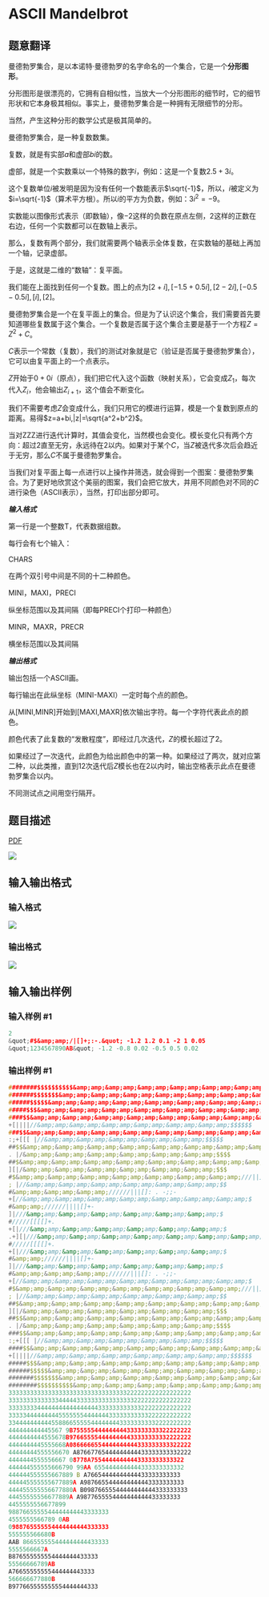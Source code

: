 # ASCII Mandelbrot

## 题意翻译

曼德勃罗集合，是以本诺特·曼德勃罗的名字命名的一个集合，它是一个**分形图形**。

分形图形是很漂亮的，它拥有自相似性，当放大一个分形图形的细节时，它的细节形状和它本身极其相似。事实上，曼德勃罗集合是一种拥有无限细节的分形。

当然，产生这种分形的数学公式是极其简单的。

曼德勃罗集合，是一种复数数集。

复数，就是有实部$a$和虚部$bi$的数。

虚部，就是一个实数乘以一个特殊的数字$i$，例如：这是一个复数$2.5+3i$。

这个复数单位$i$被发明是因为没有任何一个数能表示$\sqrt{-1}$，所以，$i$被定义为$i=\sqrt{-1}$（算术平方根）。所以$i$的平方为负数，例如：$3i^2=-9$。

实数能以图像形式表示（即数轴），像$-2$这样的负数在原点左侧，$2$这样的正数在右边，任何一个实数都可以在数轴上表示。

那么，复数有两个部分，我们就需要两个轴表示全体复数，在实数轴的基础上再加一个轴，记录虚部。

于是，这就是二维的“数轴”：复平面。

我们能在上面找到任何一个复数。图上的点为$[2+i],[-1.5+0.5i],[2-2i],[-0.5-0.5i],[i],[2]$。

曼德勃罗集合是一个在复平面上的集合。但是为了认识这个集合，我们需要首先要知道哪些复数属于这个集合。一个复数是否属于这个集合主要是基于一个方程$Z=Z^2+C$。

$C$表示一个常数（复数），我们的测试对象就是它（验证是否属于曼德勃罗集合），它可以由复平面上的一个点表示。

$Z$开始于$0+0i$（原点），我们把它代入这个函数（映射关系），它会变成$Z_1$，每次代入$Z_i$，他会输出$Z_{i+1}$，这个值会不断变化。

我们不需要考虑$Z$会变成什么，我们只用它的模进行运算，模是一个复数到原点的距离。易得$z=a+bi,|z|=\sqrt{a^2+b^2}$。

当对ZZZ进行迭代计算时，其值会变化，当然模也会变化。模长变化只有两个方向：超过2直至无穷，永远待在2以内。如果对于某个$C$，当$Z$被迭代多次后会趋近于无穷，那么$C$不属于曼德勃罗集合。

当我们对复平面上每一点进行以上操作并筛选，就会得到一个图案：曼德勃罗集合。为了更好地欣赏这个美丽的图案，我们会把它放大，并用不同颜色对不同的$C$进行染色（ASCII表示），当然，打印出部分即可。

***输入格式***

第一行是一个整数T，代表数据组数。

每行会有七个输入：

CHARS

在两个双引号中间是不同的十二种颜色。

MINI，MAXI，PRECI

纵坐标范围以及其间隔（即每PRECI个打印一种颜色）

MINR，MAXR，PRECR

横坐标范围以及其间隔

***输出格式***

输出包括一个ASCII画。

每行输出在此纵坐标（MINI-MAXI）一定时每个点的颜色。

从[MINI,MINR]开始到[MAXI,MAXR]依次输出字符。每一个字符代表此点的颜色。

颜色代表了此复数的“发散程度”，即经过几次迭代，$Z$的模长超过了2。

如果经过了一次迭代，此颜色为给出颜色中的第一种。如果经过了两次，就对应第二种，以此类推，直到12次迭代后$Z$模长也在2以内时，输出空格表示此点在曼德勃罗集合以内。

不同测试点之间用空行隔开。

## 题目描述

[problemUrl]: https://uva.onlinejudge.org/index.php?option=com_onlinejudge&Itemid=8&category=11&page=show_problem&problem=859

[PDF](https://uva.onlinejudge.org/external/9/p918.pdf)

![](https://cdn.luogu.com.cn/upload/vjudge_pic/UVA918/380a1bc1dcc2a37dc424c5983ed84d933ea7bc09.png)

## 输入输出格式

### 输入格式

![](https://cdn.luogu.com.cn/upload/vjudge_pic/UVA918/2d621bd799a09e42bfb917d73f4540e9cf512ac6.png)

### 输出格式

![](https://cdn.luogu.com.cn/upload/vjudge_pic/UVA918/c96fdc7413c6831521068320bd866224df247d90.png)

## 输入输出样例

### 输入样例 #1

```cpp
2
&quot;#$&amp;amp;/|[]+;:-.&quot; -1.2 1.2 0.1 -2 1 0.05
&quot;1234567890AB&quot; -1.2 -0.8 0.02 -0.5 0.5 0.02
```


### 输出样例 #1

```cpp
########$$$$$$$$$$&amp;amp;&amp;amp;&amp;amp;&amp;amp;&amp;amp;&amp;amp;&amp;amp;&amp;amp;&amp;amp;&amp;amp;&amp;amp;&amp;amp;&amp;amp;&amp;amp;&amp;amp;&amp;amp;&amp;amp;&amp;amp;&amp;amp;&amp;amp;&amp;amp;&amp;amp;&amp;amp;&amp;amp;&amp;amp;$$$$$$$$$$$$$$$$$$
#######$$$$$$$&amp;amp;&amp;amp;&amp;amp;&amp;amp;&amp;amp;&amp;amp;&amp;amp;&amp;amp;&amp;amp;&amp;amp;&amp;amp;&amp;amp;&amp;amp;&amp;amp;&amp;amp;&amp;amp;/////| +||///&amp;amp;&amp;amp;&amp;amp;&amp;amp;$$$$$$$$$$$$$$
######$$$$$&amp;amp;&amp;amp;&amp;amp;&amp;amp;&amp;amp;&amp;amp;&amp;amp;&amp;amp;&amp;amp;&amp;amp;&amp;amp;&amp;amp;&amp;amp;&amp;amp;&amp;amp;&amp;amp;//////||[]-;- |////&amp;amp;&amp;amp;&amp;amp;&amp;amp;$$$$$$$$$$$
#####$$$&amp;amp;&amp;amp;&amp;amp;&amp;amp;&amp;amp;&amp;amp;&amp;amp;&amp;amp;&amp;amp;&amp;amp;&amp;amp;&amp;amp;&amp;amp;&amp;amp;&amp;amp;&amp;amp;///////|||[+; -+[||////&amp;amp;&amp;amp;&amp;amp;&amp;amp;&amp;amp;$$$$$$$$
####$$&amp;amp;&amp;amp;&amp;amp;&amp;amp;&amp;amp;&amp;amp;&amp;amp;&amp;amp;&amp;amp;&amp;amp;&amp;amp;&amp;amp;&amp;amp;&amp;amp;&amp;amp;&amp;amp;///////||[[]+
+[||||//&amp;amp;&amp;amp;&amp;amp;&amp;amp;&amp;amp;&amp;amp;$$$$$$
###$$&amp;amp;&amp;amp;&amp;amp;&amp;amp;&amp;amp;&amp;amp;&amp;amp;&amp;amp;&amp;amp;&amp;amp;&amp;amp;&amp;amp;&amp;amp;&amp;amp;//////||[]++++;:
:;+[[[ |//&amp;amp;&amp;amp;&amp;amp;&amp;amp;&amp;amp;$$$$$
##$$&amp;amp;&amp;amp;&amp;amp;&amp;amp;&amp;amp;&amp;amp;&amp;amp;&amp;amp;&amp;amp;&amp;amp;&amp;amp;&amp;amp;&amp;amp;////||||[[].
. |/&amp;amp;&amp;amp;&amp;amp;&amp;amp;&amp;amp;&amp;amp;$$$$
##$&amp;amp;&amp;amp;&amp;amp;&amp;amp;&amp;amp;&amp;amp;&amp;amp;&amp;amp;&amp;amp;&amp;amp;&amp;amp;//|||||||[[[+ .
][|/&amp;amp;&amp;amp;&amp;amp;&amp;amp;&amp;amp;&amp;amp;$$$
#$&amp;amp;&amp;amp;&amp;amp;&amp;amp;&amp;amp;&amp;amp;&amp;amp;///||].]]]]]]]]]+-
; |//&amp;amp;&amp;amp;&amp;amp;&amp;amp;&amp;amp;&amp;amp;$$
#&amp;amp;&amp;amp;&amp;amp;//////|||[]: . -;;-
+[//&amp;amp;&amp;amp;&amp;amp;&amp;amp;&amp;amp;&amp;amp;&amp;amp;$
#&amp;amp;//////||||[]+-
]|///&amp;amp;&amp;amp;&amp;amp;&amp;amp;&amp;amp;&amp;amp;$
#/////[[[[]+.
+[|///&amp;amp;&amp;amp;&amp;amp;&amp;amp;&amp;amp;&amp;amp;$
.+][|///&amp;amp;&amp;amp;&amp;amp;&amp;amp;&amp;amp;&amp;amp;&amp;amp;
#/////[[[[]+.
+[|///&amp;amp;&amp;amp;&amp;amp;&amp;amp;&amp;amp;&amp;amp;$
#&amp;amp;//////||||[]+-
]|///&amp;amp;&amp;amp;&amp;amp;&amp;amp;&amp;amp;&amp;amp;$
#&amp;amp;&amp;amp;&amp;amp;//////|||[]: . -;;-
+[//&amp;amp;&amp;amp;&amp;amp;&amp;amp;&amp;amp;&amp;amp;&amp;amp;$
#$&amp;amp;&amp;amp;&amp;amp;&amp;amp;&amp;amp;&amp;amp;&amp;amp;///||].]]]]]]]]]+-
; |//&amp;amp;&amp;amp;&amp;amp;&amp;amp;&amp;amp;&amp;amp;$$
##$&amp;amp;&amp;amp;&amp;amp;&amp;amp;&amp;amp;&amp;amp;&amp;amp;&amp;amp;&amp;amp;&amp;amp;&amp;amp;//|||||||[[[+ .
][|/&amp;amp;&amp;amp;&amp;amp;&amp;amp;&amp;amp;&amp;amp;$$$
##$$&amp;amp;&amp;amp;&amp;amp;&amp;amp;&amp;amp;&amp;amp;&amp;amp;&amp;amp;&amp;amp;&amp;amp;&amp;amp;&amp;amp;&amp;amp;////||||[[].
. |/&amp;amp;&amp;amp;&amp;amp;&amp;amp;&amp;amp;&amp;amp;$$$$
###$$&amp;amp;&amp;amp;&amp;amp;&amp;amp;&amp;amp;&amp;amp;&amp;amp;&amp;amp;&amp;amp;&amp;amp;&amp;amp;&amp;amp;&amp;amp;&amp;amp;//////||[]++++;:
:;+[[[ |//&amp;amp;&amp;amp;&amp;amp;&amp;amp;&amp;amp;$$$$$
####$$&amp;amp;&amp;amp;&amp;amp;&amp;amp;&amp;amp;&amp;amp;&amp;amp;&amp;amp;&amp;amp;&amp;amp;&amp;amp;&amp;amp;&amp;amp;&amp;amp;&amp;amp;&amp;amp;///////||[[]+
+[||||//&amp;amp;&amp;amp;&amp;amp;&amp;amp;&amp;amp;&amp;amp;$$$$$$
#####$$$&amp;amp;&amp;amp;&amp;amp;&amp;amp;&amp;amp;&amp;amp;&amp;amp;&amp;amp;&amp;amp;&amp;amp;&amp;amp;&amp;amp;&amp;amp;&amp;amp;&amp;amp;&amp;amp;///////|||[+; -+[||////&amp;amp;&amp;amp;&amp;amp;&amp;amp;&amp;amp;$$$$$$$$
######$$$$$&amp;amp;&amp;amp;&amp;amp;&amp;amp;&amp;amp;&amp;amp;&amp;amp;&amp;amp;&amp;amp;&amp;amp;&amp;amp;&amp;amp;&amp;amp;&amp;amp;&amp;amp;&amp;amp;//////||[]-;- |////&amp;amp;&amp;amp;&amp;amp;&amp;amp;$$$$$$$$$$$
#######$$$$$$$&amp;amp;&amp;amp;&amp;amp;&amp;amp;&amp;amp;&amp;amp;&amp;amp;&amp;amp;&amp;amp;&amp;amp;&amp;amp;&amp;amp;&amp;amp;&amp;amp;&amp;amp;&amp;amp;/////| +||///&amp;amp;&amp;amp;&amp;amp;&amp;amp;$$$$$$$$$$$$$$
########$$$$$$$$$$&amp;amp;&amp;amp;&amp;amp;&amp;amp;&amp;amp;&amp;amp;&amp;amp;&amp;amp;&amp;amp;&amp;amp;&amp;amp;&amp;amp;&amp;amp;&amp;amp;&amp;amp;&amp;amp;&amp;amp;&amp;amp;&amp;amp;&amp;amp;&amp;amp;&amp;amp;&amp;amp;&amp;amp;&amp;amp;$$$$$$$$$$$$$$$$$$
333333333333333333333333333333333222222222222222222
333333333333334444433333333333333332222222222222222
333333334444444444444444433333333333322222222222222
333334444444445555555444444433333333333222222222222
334444444444558866555554444444433333333332222222222
444444444445567 9B755555444444444333333333322222222
4444444444555678B9766555544444444433333333332222222
4444444445555668A0866666554444444444333333333322222
44444444555556670 A87667765444444444433333333332222
4444444555556667 08778A75544444444443333333333322
444444555555666790 99AA 6554444444444333333333332
444444555555667889 B A76654444444444433333333333
444445555555677889A A9876655444444444443333333333
444455555556677880A B09876655544444444444333333333
44455555556677889A A9877655554444444444433333333
4455555556677899
9887665555544444444443333333
4555555566789 0AB
0988765555554444444444333333
555555566680B
AAB 866555555444444444433333
5555566667A
B876555555554444444433333
55566666789AB
A76655555555444444443333
566666677880B
B977665555555554444444333
```


